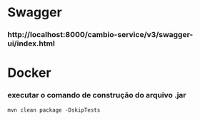 # Swagger
### http://localhost:8000/cambio-service/v3/swagger-ui/index.html

# Docker

### executar o comando de construção do arquivo .jar
```
mvn clean package -DskipTests
```




